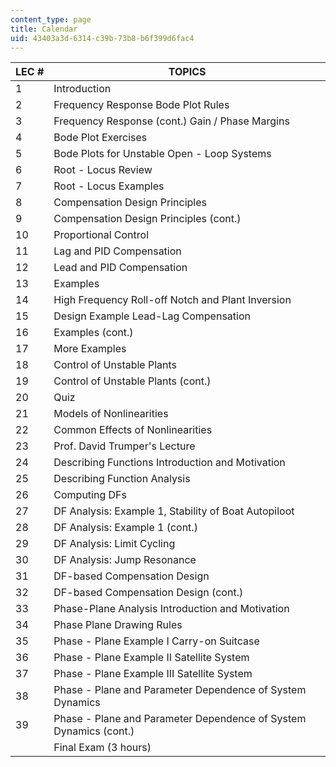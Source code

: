 ```yaml
---
content_type: page
title: Calendar
uid: 43403a3d-6314-c39b-73b8-b6f399d6fac4
---
```


| LEC # | TOPICS |
| --- | --- |
| 1 | Introduction |
| 2 | Frequency Response Bode Plot Rules |
| 3 | Frequency Response (cont.) Gain / Phase Margins |
| 4 | Bode Plot Exercises |
| 5 | Bode Plots for Unstable Open - Loop Systems |
| 6 | Root - Locus Review |
| 7 | Root - Locus Examples |
| 8 | Compensation Design Principles |
| 9 | Compensation Design Principles (cont.) |
| 10 | Proportional Control |
| 11 | Lag and PID Compensation |
| 12 | Lead and PID Compensation |
| 13 | Examples |
| 14 | High Frequency Roll-off Notch and Plant Inversion |
| 15 | Design Example Lead-Lag Compensation |
| 16 | Examples (cont.) |
| 17 | More Examples |
| 18 | Control of Unstable Plants |
| 19 | Control of Unstable Plants (cont.) |
| 20 | Quiz |
| 21 | Models of Nonlinearities |
| 22 | Common Effects of Nonlinearities |
| 23 | Prof. David Trumper's Lecture |
| 24 | Describing Functions Introduction and Motivation |
| 25 | Describing Function Analysis |
| 26 | Computing DFs |
| 27 | DF Analysis: Example 1, Stability of Boat Autopiloot |
| 28 | DF Analysis: Example 1 (cont.) |
| 29 | DF Analysis: Limit Cycling |
| 30 | DF Analysis: Jump Resonance |
| 31 | DF-based Compensation Design |
| 32 | DF-based Compensation Design (cont.) |
| 33 | Phase-Plane Analysis Introduction and Motivation |
| 34 | Phase Plane Drawing Rules |
| 35 | Phase - Plane Example I Carry-on Suitcase |
| 36 | Phase - Plane Example II Satellite System |
| 37 | Phase - Plane Example III Satellite System |
| 38 | Phase - Plane and Parameter Dependence of System Dynamics |
| 39 | Phase - Plane and Parameter Dependence of System Dynamics (cont.) |
|  | Final Exam (3 hours)
